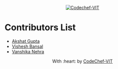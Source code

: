 <p align="center"><a href="https://www.codechefvit.com" target="_blank"><img src="https://s3.amazonaws.com/codechef_shared/sites/all/themes/abessive/logo-3.png" title="CodeChef-VIT" alt="Codechef-VIT"></a>
</p>

# Contributors List
* [Akshat Gupta](https://github.com/akshatvg)
* [Vishesh Bansal](https://github.com/VisheshBansal)
* [Vanshika Nehra](https://github.com/VanshikaNehra23)

<p align="center">
	With :heart: by <a href="https://www.codechefvit.com" target="_blank">CodeChef-VIT</a>
</p>
